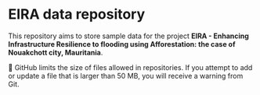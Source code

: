 # EIRA data repository

This repository aims to store sample data for the project **EIRA - Enhancing Infrastructure Resilience to flooding using Afforestation: the
case of Nouakchott city, Mauritania**.


:rotating_light: GitHub limits the size of files allowed in repositories. If you attempt to add or update a file that is larger than 50 MB, you will receive a warning from Git.



